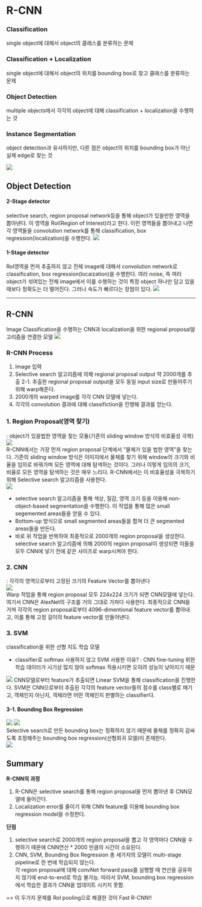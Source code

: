 # **R-CNN**

### Classification
single object에 대해서 object의 클래스를 분류하는 문제


### Classification + Localization
single object에 대해서 object의 위치를 bounding box로 찾고 클래스를 분류하는 문제


### Object Detection
multiple objects에서 각각의 object에 대해 classification + localization을 수행하는 것


### Instance Segmentation
object detection과 유사하지만, 다른 점은 object의 위치를 bounding box가 아닌 실제 edge로 찾는 것

<image src="https://img1.daumcdn.net/thumb/R1280x0/?scode=mtistory2&fname=https%3A%2F%2Fblog.kakaocdn.net%2Fdn%2FqAscC%2FbtqA8ikQxfq%2FpoxIz7m0wjHadq4uJ5VwJ1%2Fimg.png">

## Object Detection

#### 2-Stage detector
selective search, region proposal network등을 통해 object가 있을만한 영역을 뽑아낸다. 이 영역을 RoI(Region of Interest)라고 한다. 이런 영역들을 뽑아내고 나면 각 영역들을 convolution network를 통해 classification, box regression(localization)을 수행한다.
<image src="https://img1.daumcdn.net/thumb/R1280x0/?scode=mtistory2&fname=https%3A%2F%2Fblog.kakaocdn.net%2Fdn%2Fbn8rtp%2FbtqA7pq2anx%2FiRpiyhs2wslBQoDKdoLG90%2Fimg.png">

#### 1-Stage detector
RoI영역을 먼저 추출하지 않고 전체 image에 대해서 convolution network로 classification, box regression(locaization)을 수행한다. 여러 noise, 즉 여러 object가 섞여있는 전체 image에서 이를 수행하는 것이 특정 object 하나만 담고 있을 때보다 정확도는 더 떨어진다. 그러나 속도가 빠르다는 장점이 있다.
<image src="https://img1.daumcdn.net/thumb/R1280x0/?scode=mtistory2&fname=https%3A%2F%2Fblog.kakaocdn.net%2Fdn%2FdpFHvg%2FbtqBcxhlefO%2F0v4PJtYiUjkq9ND0NmMNj1%2Fimg.png">

---
## R-CNN
Image Classification을 수행하는 CNN과 localization을 위한 regional proposal알고리즘을 연결한 모델
<image src ="https://img1.daumcdn.net/thumb/R1280x0/?scode=mtistory2&fname=https%3A%2F%2Fblog.kakaocdn.net%2Fdn%2Fsh68S%2FbtqBcxuQWbw%2FoO78Y4XgO0j0q2fR0mytBk%2Fimg.png">

### R-CNN Process
1. Image 입력
2. Selective search 알고리즘에 의해 regional proposal output 약 2000개를 추출
    2-1. 추출한 regional proposal output을 모두 동일 input size로 만들어주기 위해 warp해준다.
3. 2000개의 warped image를 각각 CNN 모델에 넣는다.
4. 각각의 convolution 결과에 대해 classifiction을 진행해 결과를 얻는다.


### 1. Region Proposal(영역 찾기)
: object가 있을법한 영역을 찾는 모듈(기존의 sliding window 방식의 비효율성 극복)  
<image src="https://img1.daumcdn.net/thumb/R1280x0/?scode=mtistory2&fname=https%3A%2F%2Fblog.kakaocdn.net%2Fdn%2Fbgy0Br%2FbtqBaBRS4jL%2F28K3ONkBIQsO8IxKnCCv7k%2Fimg.png">  
R-CNN에서는 가장 먼저 region proposal 단계에서 "물체가 있을 법한 영역"을 찾는다. 기존의 sliding window 방식은 이미지에서 물체를 찾기 위해 window의 크기와 비율을 임의로 바꿔가며 모든 영역에 대해 탐색하는 것이다. 그러나 이렇게 임의의 크기, 비율로 모든 영역을 탐색하는 것은 매우 느리다. R-CNN에서는 이 비효율성을 극복하기 위해 Selective search 알고리즘을 사용한다.  
<image src ="https://img1.daumcdn.net/thumb/R1280x0/?scode=mtistory2&fname=https%3A%2F%2Fblog.kakaocdn.net%2Fdn%2FMMlO6%2FbtqA7pEJsfi%2F4fLKHSxIkKJ8tEaFvKQ651%2Fimg.png">  
- selective search 알고리즘을 통해 색상, 질감, 영역 크기 등을 이용해 non-object-based segmentation을 수행한다. 이 작업을 통해 많은 small segemented areas들을 얻을 수 있다.  
- Bottom-up 방식으로 small segmented areas들을 합쳐 더 큰 segmented areas들을 만든다.  
- 바로 위 작업을 반복하여 최종적으로 2000개의 region proposal을 생성한다.  
selective search 알고리즘에 의해 2000의 region proposal이 생성되면 이들을 모두 CNN에 넣기 전에 같은 사이즈로 warp시켜야 한다.

### 2. CNN
: 각각의 영역으로부터 고정된 크기의 Feature Vector를 뽑아낸다  
<image src="https://img1.daumcdn.net/thumb/R1280x0/?scode=mtistory2&fname=https%3A%2F%2Fblog.kakaocdn.net%2Fdn%2FcVwCdl%2FbtqA9BLoE49%2FTL94t2Kdy745q9pBCYZlq0%2Fimg.png">  
Warp 작업을 통해 region proposal 모두 224x224 크기가 되면 CNN모델에 넣는다. 여기서 CNN은 AlexNet의 구조를 거의 그대로 가져다 사용한다. 최종적으로 CNN을 거쳐 각각의 region proposal로부터 4096-dimentional feature vector를 뽑아내고, 이를 통해 고정 길이의 feature vector를 만들어낸다.

### 3. SVM
classification을 위한 선형 지도 학습 모델
- classifier로 softmax 사용하지 않고 SVM 사용한 이유? : CNN fine-tuning 위한 학습 데이터가 시기상 많지 않아 softmax 적용시키면 오히려 성능이 낮아지기 때문  
<image src="https://img1.daumcdn.net/thumb/R1280x0/?scode=mtistory2&fname=https%3A%2F%2Fblog.kakaocdn.net%2Fdn%2FHTaEr%2FbtqA9BxS2bV%2FkQJvYDyBDzpKY9pwVjegW1%2Fimg.png">  
CNN모델로부터 feature가 추출되면 Linear SVM을 통해 classification을 진행한다.  
SVM은 CNN으로부터 추출된 각각의 feature vector들의 점수를 class별로 매기고, 객체인지 아닌지, 객체라면 어떤 객체인지 판별하는 classifier다.


#### 3-1. Bounding Box Regression
<image src="https://img1.daumcdn.net/thumb/R1280x0/?scode=mtistory2&fname=https%3A%2F%2Fblog.kakaocdn.net%2Fdn%2FLbP8c%2FbtqBaAZLZKc%2F1wxNUB5zD7XikkSoFRKtgK%2Fimg.png"> <image src="https://img1.daumcdn.net/thumb/R1280x0/?scode=mtistory2&fname=https%3A%2F%2Fblog.kakaocdn.net%2Fdn%2FtIrL9%2FbtqBfsHBlpd%2FLlKUlXZGZrZBlR3ToWxkXK%2Fimg.png">  
Selective search로 만든 bounding box는 정확하지 않기 때문에 물체를 정확히 감싸도록 조정해주는 bounding box regression(선형회귀 모델)이 존재한다.  
<image src="https://img1.daumcdn.net/thumb/R1280x0/?scode=mtistory2&fname=https%3A%2F%2Fblog.kakaocdn.net%2Fdn%2FbZHHte%2FbtqBaBxDVWC%2FAVMf11jZOEsiSpoaK148h0%2Fimg.png">


## Summary
**R-CNN의 과정**
1. R-CNN은 selective search를 통해 region proposal을 먼저 뽑아낸 후 CNN모델에 들어간다.
2. Localization error를 줄이기 위해 CNN feature를 이용해 bounding box regression model을 수정한다.

**단점**
1. selective search로 2000개의 region proposal을 뽑고 각 영역마다 CNN을 수행하기 때문에 CNN연산 * 2000 만큼의 시간이 소요된다.
2. CNN, SVM, Bounding Box Regression 총 세가지의 모델이 multi-stage pipeline로 한 번에 학습되지 않는다.  
각 region proposal에 대해 convNet forward pass를 실행할 때 연산을 공유하지 않기에 end-to-end로 학습 불가능. 따라서 SVM, bounding box regression에서 학습한 결과가 CNN을 업데이트 시키지 못함.



=> 이 두가지 문제를 RoI pooling으로 해결한 것이 Fast R-CNN!!


